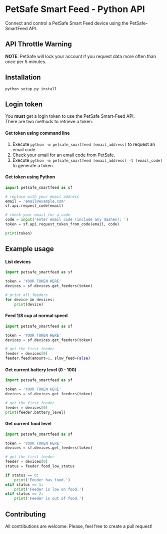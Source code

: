 # PetSafe Smart Feed - Python API
Connect and control a PetSafe Smart Feed device using the PetSafe-SmartFeed API.

## API Throttle Warning
**NOTE**: PetSafe will lock your account if you request data more often than once per 5 minutes.

## Installation
`python setup.py install`

## Login token
You **must** get a login token to use the PetSafe Smart-Feed API.  
There are two methods to retrieve a token:

#### Get token using command line
1. Execute `python -m petsafe_smartfeed [email_address]` to request an email code.
2. Check your email for an email code from PetSafe.
3. Execute `python -m petsafe_smartfeed [email_address] -t [email_code]` to generate a token.

#### Get token using Python
```python
import petsafe_smartfeed as sf

# replace with your email address
email = 'email@example.com'
sf.api.request_code(email)

# check your email for a code
code = input('enter email code (include any dashes): ')
token = sf.api.request_token_from_code(email, code)

print(token)
```


## Example usage
#### List devices
```python
import petsafe_smartfeed as sf

token = 'YOUR TOKEN HERE'
devices = sf.devices.get_feeders(token)

# print all feeders
for device in devices:
    print(device)

```
#### Feed 1/8 cup at normal speed
```python
import petsafe_smartfeed as sf

token = 'YOUR TOKEN HERE'
devices = sf.devices.get_feeders(token)

# get the first feeder
feeder = devices[0]
feeder.feed(amount=1, slow_feed=False)

```
#### Get current battery level (0 - 100)
```python
import petsafe_smartfeed as sf

token = 'YOUR TOKEN HERE'
devices = sf.devices.get_feeders(token)

# get the first feeder
feeder = devices[0]
print(feeder.battery_level)

```
#### Get current food level
```python
import petsafe_smartfeed as sf

token = 'YOUR TOKEN HERE'
devices = sf.devices.get_feeders(token)

# get the first feeder
feeder = devices[0]
status = feeder.food_low_status

if status == 0:
    print('Feeder has food.')
elif status == 1:
    print('Feeder is low on food.')
elif status == 2:
    print('Feeder is out of food.')

```

## Contributing
All contributions are welcome. 
Please, feel free to create a pull request!
